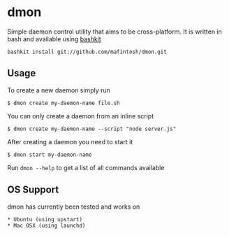 # dmon

Simple daemon control utility that aims to be cross-platform.
It is written in bash and available using [bashkit](https://github.com/mafintosh/bashkit)

	bashkit install git://github.com/mafintosh/dmon.git

## Usage

To create a new daemon simply run

	$ dmon create my-daemon-name file.sh

You can only create a daemon from an inline script

	$ dmon create my-daemon-name --script "node server.js"

After creating a daemon you need to start it

	$ dmon start my-daemon-name

Run `dmon --help` to get a list of all commands available

## OS Support

dmon has currently been tested and works on

	* Ubuntu (using upstart)
	* Mac OSX (using launchd)
